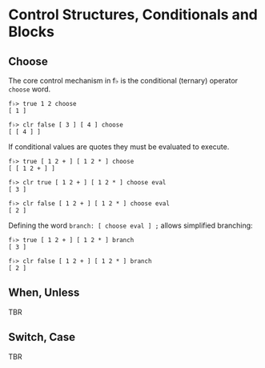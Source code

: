 # Control Structures, Conditionals and Blocks

## Choose

The core control mechanism in f♭ is the conditional \(ternary\) operator `choose` word.

```
f♭> true 1 2 choose
[ 1 ]

f♭> clr false [ 3 ] [ 4 ] choose
[ [ 4 ] ]
```

If conditional values are quotes they must be evaluated to execute.

```
f♭> true [ 1 2 + ] [ 1 2 * ] choose
[ [ 1 2 + ] ]

f♭> clr true [ 1 2 + ] [ 1 2 * ] choose eval
[ 3 ]

f♭> clr false [ 1 2 + ] [ 1 2 * ] choose eval
[ 2 ]
```

Defining the word `branch: [ choose eval ] ;` allows simplified branching:

```
f♭> true [ 1 2 + ] [ 1 2 * ] branch
[ 3 ]

f♭> clr false [ 1 2 + ] [ 1 2 * ] branch
[ 2 ]
```

## When, Unless

TBR

## Switch, Case

TBR



